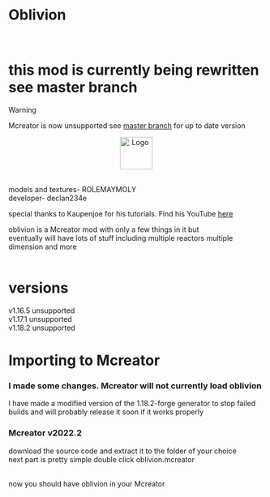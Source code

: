 <h1>Oblivion</h1> <br>
<h1>this mod is currently being rewritten see master branch</h1>

> [!WARNING]
> Mcreator is now unsupported see [master branch](../master) for up to date version

<p align="center"><img src="https://user-images.githubusercontent.com/44881262/146404748-ccb9c5b8-7522-4ee1-9ab3-0c042e2e95ec.png" alt="Logo" width="64"></p> <br>
models and textures- ROLEMAYMOLY <br>
developer- declan234e <br>

special thanks to Kaupenjoe for his tutorials. Find his YouTube <a href="https://www.youtube.com/c/TKaupenjoe">here</a>

<p2>oblivion is a Mcreator mod with only a few things in it but</p2> <br>
<p2>eventually will have lots of stuff including multiple reactors multiple dimension and more</p2> <br><br>

<h1>versions</h1>
v1.16.5 unsupported<br>
v1.17.1 unsupported <br>
v1.18.2 unsupported <br>

<h1>Importing to Mcreator</h1>

<h3>I made some changes. Mcreator will not currently load oblivion</h3>
<p2>I have made a modified version of the 1.18.2-forge generator to stop
failed builds and will probably release it soon if it works properly </p2>


<h3>Mcreator v2022.2</h3>


<p2>download the source code and extract it to the folder of your choice</p2> <br>
<p2>next part is pretty simple double click oblivion.mcreator</p2> <br> <br>

now you should have oblivion in your Mcreator




